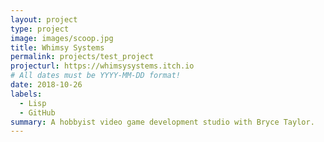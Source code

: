 ```yaml
---
layout: project
type: project
image: images/scoop.jpg
title: Whimsy Systems
permalink: projects/test_project
projecturl: https://whimsysystems.itch.io
# All dates must be YYYY-MM-DD format!
date: 2018-10-26
labels:
  - Lisp
  - GitHub
summary: A hobbyist video game development studio with Bryce Taylor.
---
```

